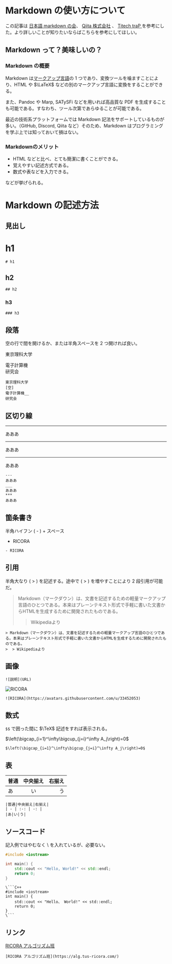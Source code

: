 # Markdown の使い方について
この記事は [日本語 markdown の会](http://www.markdown.jp/syntax/)、 [Qiita 株式会社](https://qiita.com/Qiita/items/c686397e4a0f4f11683d) 、 [Titech traP ](https://trap.jp/post/371/)  を参考にした。より詳しいことが知りたいならばこちらを参考にしてほしい。
## Markdown って？美味しいの？
### Markdown の概要
Markdown は[マークアップ言語](https://ja.wikipedia.org/wiki/%E8%BB%BD%E9%87%8F%E3%83%9E%E3%83%BC%E3%82%AF%E3%82%A2%E3%83%83%E3%83%97%E8%A8%80%E8%AA%9E)の 1 つであり、変換ツールを噛ますことにより、HTML や $\LaTeX$ などの別のマークアップ言語に変換をすることができる。

また、Pandoc や Marp, SATySFi などを用いれば高品質な PDF を生成することも可能である。すなわち、ツール次第であらゆることが可能である。

最近の技術系プラットフォームでは Markdown 記法をサポートしているものが多い。（GitHub, Discord, Qiita など）そのため、Markdown はプログラミングを学ぶ上では知っておいて損はない。

### Markdownのメリット
- HTML などと比べ、とても簡潔に書くことができる。
-  覚えやすい記述方式である。
- 数式や表などを入力できる。

などが挙げられる。

# Markdown の記述方法
## 見出し
# h1
```
# h1
```
## h2
```
## h2
```
### h3
```
### h3
```
## 段落
空の行で間を開けるか、または半角スペースを 2 つ開ければ良い。

東京理科大学

電子計算機  
研究会

```
東京理科大学
[空]
電子計算機__
研究会
```

## 区切り線
---
あああ
___
あああ
***
あああ

```
---
あああ
___
あああ
***
あああ
```

## 箇条書き
半角ハイフン ( - )  + スペース
- RICORA
```
- RICORA
```
## 引用
半角大なり ( > ) を記述する。途中で ( > ) を増やすことにより 2 段引用が可能だ。
> Markdown（マークダウン）は、文書を記述するための軽量マークアップ言語のひとつである。本来はプレーンテキスト形式で手軽に書いた文書からHTMLを生成するために開発されたものである。
>  > Wikipediaより
```
> Markdown（マークダウン）は、文書を記述するための軽量マークアップ言語のひとつである。本来はプレーンテキスト形式で手軽に書いた文書からHTMLを生成するために開発されたものである。
>  > Wikipediaより

```
##  画像
```
![説明](URL)
```
![RICORA](https://avatars.githubusercontent.com/u/33452053)
```
![RICORA](https://avatars.githubusercontent.com/u/33452053)
```

## 数式
```$$``` で囲った間に $\TeX$ 記述をすれば表示される。

$\left(\bigcap_{i=1}^\infty\bigcup_{j=i}^\infty A_j\right)=0$
```
$\left(\bigcap_{i=1}^\infty\bigcup_{j=i}^\infty A_j\right)=0$
```

## 表
|普通|中央揃え|右揃え|
| - | :-: | -: |
|あ|い|う|
```
|普通|中央揃え|右揃え|
| - | :-: | -: |
|あ|い|う|
```

## ソースコード
記入例ではやむなく \ を入れているが、必要ない。
```C++
#include <iostream>

int main() {
    std::cout << "Hello, World!" << std::endl;
    return 0;
}
```

```
\```C++
#include <iostream>
int main() {
    std::cout << "Hello、 World!" << std::endl;
    return 0;
}
\```
```

## リンク
[RICORA アルゴリズム班](https://alg.tus-ricora.com/)
```
[RICORA アルゴリズム班](https://alg.tus-ricora.com/)
```